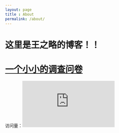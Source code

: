 ```yaml
---
layout: page
title : About
permalink: /about/
---
```


# 这里是王之略的博客！！

# [一个小小的调查问卷](https://hahahh0.github.io/diaochawenjuan/)

访问量：![](http://cc.amazingcounters.com/counter.php?i=3230160&c=9690793)
